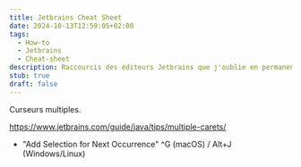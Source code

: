 ```yaml
---
title: Jetbrains Cheat Sheet
date: 2024-10-13T12:59:05+02:00
tags:
  - How-to
  - Jetbrains
  - Cheat-sheet
description: Raccourcis des éditeurs Jetbrains que j'oublie en permanence
stub: true
draft: false
---
```


Curseurs multiples.

https://www.jetbrains.com/guide/java/tips/multiple-carets/

- "Add Selection for Next Occurrence" ^G (macOS) / Alt+J (Windows/Linux)

